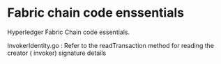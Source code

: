# Fabric chain code enssentials 
Hyperledger Fabric Chain code essentials.


InvokerIdentity.go : Refer to the readTransaction method for reading the creator ( invoker) signature details
